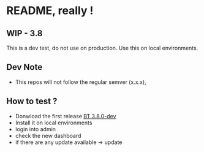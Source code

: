 # README, really !
## WIP - 3.8

This is a dev test, do not use on production.
Use this on local environments.

## Dev Note
 - This repos will not follow the regular semver (x.x.x),

## How to test ?

 - Donwload the first release [BT 3.8.0-dev](https://github.com/BlogoText/WIP-update/releases/tag/3.8.0-dev)
 - Install it on local environments
 - login into admin
 - check the new dashboard
 - if there are any update available -> update
